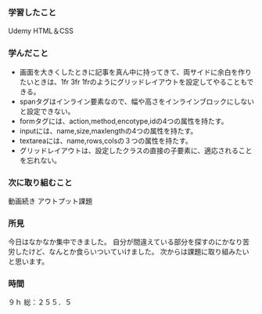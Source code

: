  ### 学習したこと
 Udemy HTML＆CSS
 ### 学んだこと
 - 画面を大きくしたときに記事を真ん中に持ってきて、両サイドに余白を作りたいときは、1fr 3fr 1frのようにグリッドレイアウトを設定してやることもできる。
 - spanタグはインライン要素なので、幅や高さをインラインブロックにしないと設定できない。
 - formタグには、action,method,encotype,idの4つの属性を持たす。
 - inputには、name,size,maxlengthの4つの属性を持たす。
 - textareaには、name,rows,colsの３つの属性を持たす。
 - グリッドレイアウトは、設定したクラスの直接の子要素に、適応されることを忘れない。
 ### 次に取り組むこと
 動画続き
 アウトプット課題
 ### 所見
 今日はなかなか集中できました。
 自分が間違えている部分を探すのにかなり苦労したけど、なんとか食らいついていけました。
 次からは課題に取り組みたいと思います。
 ### 時間
 ９ｈ
 総：２５５．５
